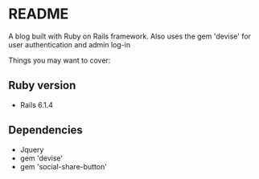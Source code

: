 # README

A blog built with Ruby on Rails framework. Also uses the gem 'devise' for user authentication and admin log-in

Things you may want to cover:

## Ruby version
- Rails 6.1.4

## Dependencies
- Jquery
- gem 'devise'
- gem 'social-share-button'
